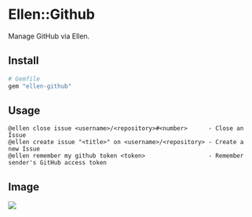 # Ellen::Github
Manage GitHub via Ellen.

## Install
```ruby
# Gemfile
gem "ellen-github"
```

## Usage
```
@ellen close issue <username>/<repository>#<number>      - Close an Issue
@ellen create issue "<title>" on <username>/<repository> - Create a new Issue
@ellen remember my github token <token>                  - Remember sender's GitHub access token
```

## Image
![](https://raw.githubusercontent.com/r7kamura/ellen-github/master/images/screenshot.png)
